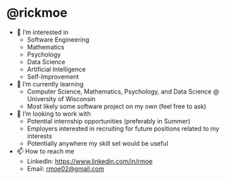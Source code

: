 @rickmoe
===============================================================================================
- 👀 I’m interested in
    - Software Engineering
    - Mathematics
    - Psychology
    - Data Science
    - Artificial Intelligence
    - Self-Improvement
- 🌱 I’m currently learning
    - Computer Science, Mathematics, Psychology, and Data Science @ University of Wisconsin
    - Most likely some software project on my own (feel free to ask)
- 💞️ I’m looking to work with
    - Potential internship opportunities (preferably in Summer)
    - Employers interested in recruiting for future positions related to my interests
    - Potentially anywhere my skill set would be useful
- 📫 How to reach me
    - LinkedIn: https://www.linkedin.com/in/rmoe
    - Email: rmoe02@gmail.com
